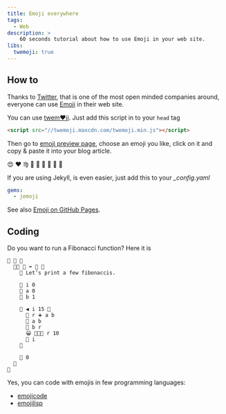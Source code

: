 ```yaml
---
title: Emoji everywhere
tags:
  - Web
description: >
    60 seconds tutorial about how to use Emoji in your web site.
libs:
  twemoji: true
---
```


## How to

Thanks to [Twitter](https://twitter.com/), that is one of the most open minded companies around, everyone
can use [Emoji](https://en.wikipedia.org/wiki/Emoji) in their web site.

You can use [twem❤ji](http://twitter.github.io/twemoji/). Just add this script in to your `head` tag

```html
<script src="//twemoji.maxcdn.com/twemoji.min.js"></script>
```

Then go to [emoji preview page](http://twitter.github.io/twemoji/preview.html), choose an emoji you like, click on it and copy & paste it into your blog article.

 😍 ❤ ♍ 🐘 🎲 💪 🍺 🐧 🐢

If you are using Jekyll, is even easier, just add this to your *_config.yaml*

```yaml
gems:
  - jemoji
```

See also [Emoji on GitHub Pages](https://help.github.com/articles/emoji-on-github-pages/).

## Coding

Do you want to run a Fibonacci function? Here it is

```
🐇 🏤 🍇
  🐇🐖 🏁 ➡️ 🚂 🍇
    👴 Let’s print a few fibonaccis.

    🍮 i 0
    🍮 a 0
    🍮 b 1

    🔁 ◀️ i 15 🍇
      🍮 r ➕ a b
      🍮 a b
      🍮 b r
      😀 🔷🔡🚂 r 10
      🍫 i
    🍉

    🍎 0
  🍉
🍉
```

Yes, you can code with emojis in few programming languages:

* [emojicode](http://www.emojicode.org/)
* [emojilisp](http://emojilisp.com/)
